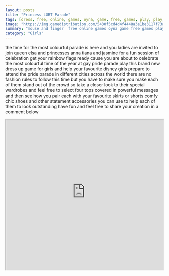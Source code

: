 ```yaml
---
layout: posts
title: "Princess LGBT Parade"
tags: [dress, free, online, games, oyna, game, free, games, play, play, games]
image: "https://img.gamedistribution.com/5430f5cd4d4f4448a3e1be3117f73aa8.jpg"
summary: "mouse and finger  free online games oyna game free games play play games"
category: "Girls"
---
```


the time for the most colourful parade is here and you ladies are invited to join queen elsa and princesses anna tiana and jasmine for a fun session of celebration get your rainbow flags ready cause you are about to celebrate the most colourful time of the year at gay pride parade play this brand new dress up game for girls and help your favourite disney girls prepare to attend the pride parade in different cities across the world there are no fashion rules to follow this time but you have to make sure you make each of them stand out of the crowd so take a closer look to their special wardrobes and feel free to select four tops covered in powerful messages and then see how you pair each with your favourite skirts or shorts comfy chic shoes and other statement accessories you can use to help each of them to look outstanding have fun and feel free to share your creation in a comment below

<iframe width="100%" height="480px;" src="https://html5.gamedistribution.com/5430f5cd4d4f4448a3e1be3117f73aa8/"></iframe>